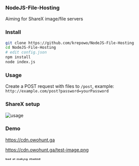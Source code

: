 ### NodeJS-File-Hosting
Aiming for ShareX image/file servers

### Install
```bash
git clone https://github.com/krepowo/NodeJS-File-Hosting
cd NodeJS-File-Hosting
# edit config.json
npm install
node index.js
```

### Usage
Create a POST request with files to `/post`, example: `http://example.com/post?password=yourPassword`

### ShareX setup
![usage](https://cdn.krepowo.tk/57DW83FZqI.png)

### Demo
https://cdn.owohunt.ga

https://cdn.owohunt.ga/test-image.png

ᵇᵃᵈ ᵃᵗ ᵐᵃᵏᶦⁿᵍ ʳᵉᵃᵈᵐᵉ
